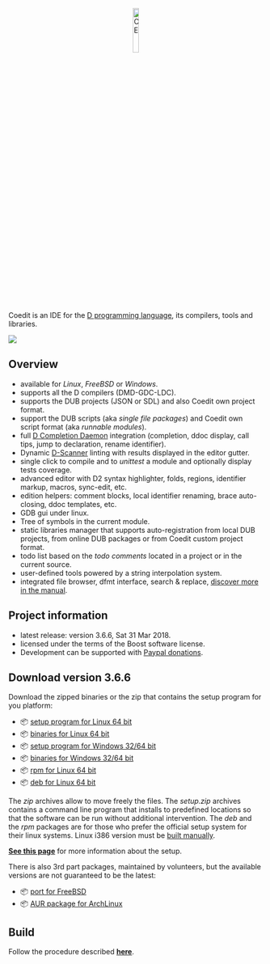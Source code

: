 <p align="center">
  <img src="https://github.com/BBasile/Coedit/raw/master/logo/coedit.png?raw=true" width="15%" height="15%" alt="CE"/>
</p>

Coedit is an IDE for the [D programming language](https://dlang.org), its compilers, tools and libraries.

[![](https://bbasile.github.io/Coedit/img/coedit_kde4_thumb.png)](https://bbasile.github.io/Coedit/img/coedit_kde4.png)

**Overview**
---
- available for _Linux_, _FreeBSD_ or _Windows_.
- supports all the D compilers (DMD-GDC-LDC).
- supports the DUB projects (JSON or SDL) and also Coedit own project format.
- support the DUB scripts (aka _single file packages_) and Coedit own script format (aka _runnable modules_).
- full [D Completion Daemon](https://github.com/dlang-community/DCD) integration (completion, ddoc display, call tips, jump to declaration, rename identifier).
- Dynamic [D-Scanner](https://github.com/dlang-community/D-Scanner) linting with results displayed in the editor gutter.
- single click to compile and to _unittest_ a module and optionally display tests coverage.
- advanced editor with D2 syntax highlighter, folds, regions, identifier markup, macros, sync-edit, etc.
- edition helpers: comment blocks, local identifier renaming, brace auto-closing, ddoc templates, etc.
- GDB gui under linux.
- Tree of symbols in the current module.
- static libraries manager that supports auto-registration from local DUB projects, from online DUB packages or from Coedit custom project format.
- todo list based on the _todo comments_ located in a project or in the current source.
- user-defined tools powered by a string interpolation system.
- integrated file browser, dfmt interface, search & replace, [discover more in the manual](https://bbasile.github.io/Coedit/).

**Project information**
---

- latest release: version 3.6.6, Sat 31 Mar 2018.
- licensed under the terms of the Boost software license.
- Development can be supported with [Paypal donations](https://www.paypal.com/cgi-bin/webscr?cmd=_s-xclick&hosted_button_id=AQDJVC39PJF7J).

**Download version 3.6.6**
---
Download the zipped binaries or the zip that contains the setup program for you platform:

- :package: [setup program for Linux 64 bit](https://github.com/BBasile/Coedit/releases/download/v3.6.6/coedit.3.6.6.linux64.setup.zip)
- :package: [binaries for Linux 64 bit](https://github.com/BBasile/Coedit/releases/download/v3.6.6/coedit.3.6.6.linux64.zip)
- :package: [setup program for Windows 32/64 bit](https://github.com/BBasile/Coedit/releases/download/v3.6.6/coedit.3.6.6.win32.setup.zip)
- :package: [binaries for Windows 32/64 bit](https://github.com/BBasile/Coedit/releases/download/v3.6.6/coedit.3.6.6.win32.zip)
- :package: [rpm for Linux 64 bit](https://github.com/BBasile/Coedit/releases/download/v3.6.6/coedit-3.6.6-0.x86_64.rpm)
- :package: [deb for Linux 64 bit](https://github.com/BBasile/Coedit/releases/download/v3.6.6/coedit-3.6.6.amd64.deb)

The _zip_ archives allow to move freely the files.
The _setup.zip_ archives contains a command line program that installs to predefined locations so that the software can be run without additional intervention.
The _deb_ and the _rpm_ packages are for those who prefer the official setup system for their linux systems.
Linux i386 version must be [built manually](https://bbasile.github.io/Coedit/build.html).

[**See this page**](https://bbasile.github.io/Coedit/setup.html) for more information about the setup.

There is also 3rd part packages, maintained by volunteers, but the available versions are not guaranteed to be the latest:

- :package: [port for FreeBSD](https://www.freshports.org/editors/coedit/)
- :package: [AUR package for ArchLinux](https://aur.archlinux.org/packages/coedit-bin/)

**Build**
---

Follow the procedure described [**here**](https://bbasile.github.io/Coedit/build.html).
